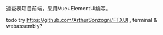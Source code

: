 速查表项目前端，采用Vue+ElementUi编写。

todo try https://github.com/ArthurSonzogni/FTXUI , terminal & webassembly?
